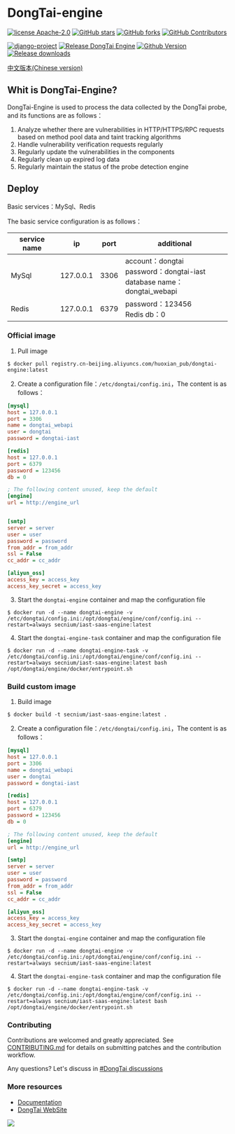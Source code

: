 # DongTai-engine
[![license Apache-2.0](https://img.shields.io/github/license/HXSecurity/DongTai-engine)](https://github.com/HXSecurity/DongTai-engine/blob/main/LICENSE)
[![GitHub stars](https://img.shields.io/github/stars/HXSecurity/DongTai-engine.svg?label=Stars&logo=github)](https://github.com/HXSecurity/DongTai-engine)
[![GitHub forks](https://img.shields.io/github/forks/HXSecurity/DongTai-engine?label=Forks&logo=github)](https://github.com/HXSecurity/DongTai-engine)
[![GitHub Contributors](https://img.shields.io/github/contributors-anon/HXSecurity/DongTai-engine?label=Contributors&logo=github)](https://github.com/HXSecurity/DongTai-engine)

[![django-project](https://img.shields.io/badge/django%20versions-3.0.3-blue)](https://www.djangoproject.com/)
[![Release DongTai Engine](https://github.com/HXSecurity/DongTai-engine/actions/workflows/release_engine.yml/badge.svg)](https://github.com/HXSecurity/DongTai-engine/actions/workflows/release_engine.yml)
[![Github Version](https://img.shields.io/github/v/release/HXSecurity/DongTai-engine?display_name=tag&include_prereleases&sort=semver)](https://github.com/HXSecurity/DongTai-engine/releases)
[![Release downloads](https://shields.io/github/downloads/HXSecurity/DongTai-engine/total)](https://github.com/HXSecurity/DongTai-engine/releases)

[中文版本(Chinese version)](README_CN.md)

## Whit is DongTai-Engine?

DongTai-Engine is used to process the data collected by the DongTai probe, and its functions are as follows：
  1. Analyze whether there are vulnerabilities in HTTP/HTTPS/RPC requests based on method pool data and taint tracking algorithms
  2. Handle vulnerability verification requests regularly
  3. Regularly update the vulnerabilities in the components
  4. Regularly clean up expired log data
  5. Regularly maintain the status of the probe detection engine

## Deploy

Basic services：MySql、Redis

The basic service configuration is as follows：

| service name | ip | port | additional |
| --- | --- | --- | --- |
| MySql | 127.0.0.1 | 3306 | account：dongtai<br>password：dongtai-iast<br>database name：dongtai_webapi |
| Redis | 127.0.0.1 | 6379 | password：123456<br>Redis db：0 |

### Official image

1. Pull image
```shell script
$ docker pull registry.cn-beijing.aliyuncs.com/huoxian_pub/dongtai-engine:latest
```

2. Create a configuration file：`/etc/dongtai/config.ini`，The content is as follows：
```ini
[mysql]
host = 127.0.0.1
port = 3306
name = dongtai_webapi
user = dongtai
password = dongtai-iast

[redis]
host = 127.0.0.1
port = 6379
password = 123456
db = 0

; The following content unused, keep the default
[engine]
url = http://engine_url


[smtp]
server = server
user = user
password = password
from_addr = from_addr
ssl = False
cc_addr = cc_addr

[aliyun_oss]
access_key = access_key
access_key_secret = access_key
```

3. Start the `dongtai-engine` container and map the configuration file
```shell script
$ docker run -d --name dongtai-engine -v /etc/dongtai/config.ini:/opt/dongtai/engine/conf/config.ini --restart=always secnium/iast-saas-engine:latest
```

4. Start the `dongtai-engine-task` container and map the configuration file
```shell script
$ docker run -d --name dongtai-engine-task -v /etc/dongtai/config.ini:/opt/dongtai/engine/conf/config.ini --restart=always secnium/iast-saas-engine:latest bash /opt/dongtai/engine/docker/entrypoint.sh
```

### Build custom image

1. Build image
```shell script
$ docker build -t secnium/iast-saas-engine:latest .
```

2. Create a configuration file：`/etc/dongtai/config.ini`，The content is as follows：
```ini
[mysql]
host = 127.0.0.1
port = 3306
name = dongtai_webapi
user = dongtai
password = dongtai-iast

[redis]
host = 127.0.0.1
port = 6379
password = 123456
db = 0

; The following content unused, keep the default
[engine]
url = http://engine_url

[smtp]
server = server
user = user
password = password
from_addr = from_addr
ssl = False
cc_addr = cc_addr

[aliyun_oss]
access_key = access_key
access_key_secret = access_key
```

3. Start the `dongtai-engine` container and map the configuration file
```shell script
$ docker run -d --name dongtai-engine -v /etc/dongtai/config.ini:/opt/dongtai/engine/conf/config.ini --restart=always secnium/iast-saas-engine:latest
```

4. Start the `dongtai-engine-task` container and map the configuration file
```shell script
$ docker run -d --name dongtai-engine-task -v /etc/dongtai/config.ini:/opt/dongtai/engine/conf/config.ini --restart=always secnium/iast-saas-engine:latest bash /opt/dongtai/engine/docker/entrypoint.sh
```

### Contributing
Contributions are welcomed and greatly appreciated. See [CONTRIBUTING.md](https://github.com/HXSecurity/DongTai/blob/main/CONTRIBUTING.md) for details on submitting patches and the contribution workflow.

Any questions? Let's discuss in [#DongTai discussions](https://github.com/HXSecurity/DongTai/discussions)

### More resources
- [Documentation](https://doc.dongtai.io/)
- [DongTai WebSite](https://iast.huoxian.cn/)

<img src="https://static.scarf.sh/a.png?x-pxid=da98c4b7-4ef2-4e73-a05b-3b3aa43d5f2b" />
